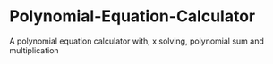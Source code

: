 # Polynomial-Equation-Calculator
A polynomial equation calculator with, x solving, polynomial sum and multiplication
